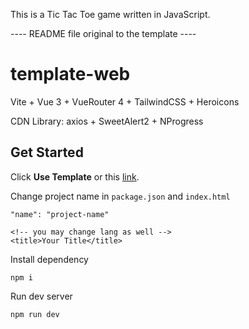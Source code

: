 This is a Tic Tac Toe game written in JavaScript.

---- README file original to the template ----

# template-web

Vite + Vue 3 + VueRouter 4 + TailwindCSS + Heroicons

CDN Library: axios + SweetAlert2 + NProgress

## Get Started

Click **Use Template** or this [link](https://github.com/yzITI/template-web/generate).

Change project name in  `package.json` and `index.html`
```
"name": "project-name"

<!-- you may change lang as well -->
<title>Your Title</title>
```

Install dependency

```
npm i
```

Run dev server

```
npm run dev
```
